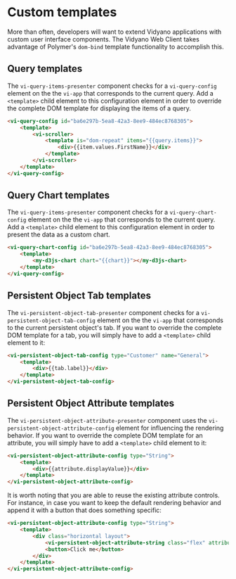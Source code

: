 # Custom templates

More than often, developers will want to extend Vidyano applications with custom user interface components. The Vidyano Web Client takes advantage of Polymer's ```dom-bind``` template functionality to accomplish this.

## Query templates

The ```vi-query-items-presenter``` component checks for a ```vi-query-config``` element on the the ```vi-app``` that corresponds to the current query. Add a ```<template>``` child element to this configuration element in order to override the complete DOM template for displaying the items of a query.

```html
<vi-query-config id="ba6e297b-5ea8-42a3-8ee9-484ec8768305">
	<template>
		<vi-scroller>
			<template is="dom-repeat" items="{{query.items}}">
				<div>{{item.values.FirstName}}</div>
			</template>
		</vi-scroller>
	</template>
</vi-query-config>
```

## Query Chart templates

The ```vi-query-items-presenter``` component checks for a ```vi-query-chart-config``` element on the the ```vi-app``` that corresponds to the current query. Add a ```<template>``` child element to this configuration element in order to present the data as a custom chart.

```html
<vi-query-chart-config id="ba6e297b-5ea8-42a3-8ee9-484ec8768305">
	<template>
		<my-d3js-chart chart="{{chart}}"></my-d3js-chart>
	</template>
</vi-query-config>
```


## Persistent Object Tab templates

The ```vi-persistent-object-tab-presenter``` component checks for a ```vi-persistent-object-tab-config``` element on the the ```vi-app``` that corresponds to the current persistent object's tab. If you want to override the complete DOM template for a tab, you will simply have to add a ```<template>``` child element to it:

```html
<vi-persistent-object-tab-config type="Customer" name="General">
	<template>
		<div>{{tab.label}}</div>
	</template>
</vi-persistent-object-tab-config>
```

## Persistent Object Attribute templates

The ```vi-persistent-object-attribute-presenter``` component uses the ```vi-persistent-object-attribute-config``` element for influencing the rendering behavior. If you want to override the complete DOM template for an attribute, you will simply have to add a ```<template>``` child element to it:  

```html
<vi-persistent-object-attribute-config type="String">
	<template>
		<div>{{attribute.displayValue}}</div>
	</template>
</vi-persistent-object-attribute-config>
```

It is worth noting that you are able to reuse the existing attribute controls. For instance, in case you want to keep the default rendering behavior and append it with a button that does something specific:

```html
<vi-persistent-object-attribute-config type="String">
	<template>
		<div class="horizontal layout">
			<vi-persistent-object-attribute-string class="flex" attribute="{{attribute}}"></vi-persistent-object-attribute-string>
			<button>Click me</button>
		</div>
	</template>
</vi-persistent-object-attribute-config>
```